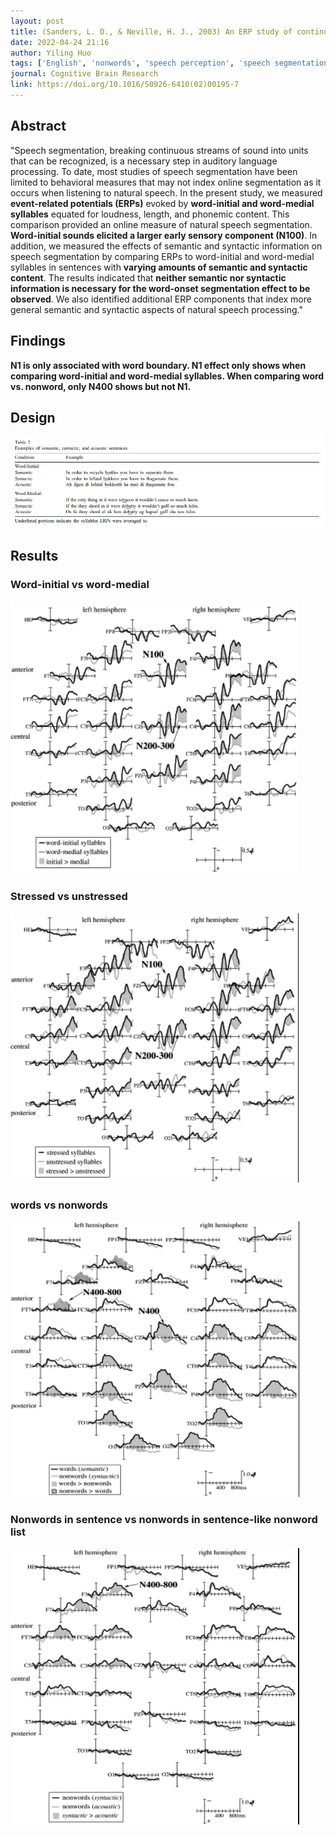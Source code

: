 ```yaml
---
layout: post
title: (Sanders, L. D., & Neville, H. J., 2003) An ERP study of continuous speech processing - I. Segmentation, semantics, and syntax in native speakers
date: 2022-04-24 21:16
author: Yiling Huo
tags: ['English', 'nonwords', 'speech perception', 'speech segmentation', 'temporal parsing', 'EEG', 'ERP', 'N1']
journal: Cognitive Brain Research
link: https://doi.org/10.1016/S0926-6410(02)00195-7
---
```


## Abstract

"Speech segmentation, breaking continuous streams of sound into units that can be recognized, is a necessary step in auditory language processing. To date, most studies of speech segmentation have been limited to behavioral measures that may not index online segmentation as it occurs when listening to natural speech. In the present study, we measured **event-related potentials (ERPs)** evoked by **word-initial and word-medial syllables** equated for loudness, length, and phonemic content. This comparison provided an online measure of natural speech segmentation. **Word-initial sounds elicited a larger early sensory component (N100)**. In addition, we measured the effects of semantic and syntactic information on speech segmentation by comparing ERPs to word-initial and word-medial syllables in sentences with **varying amounts of semantic and syntactic content**. The results indicated that **neither semantic nor syntactic information is necessary for the word-onset segmentation effect to be observed**. We also identified additional ERP components that index more general semantic and syntactic aspects of natural speech processing."

## Findings

**N1 is only associated with word boundary. N1 effect only shows when comparing word-initial and word-medial syllables. When comparing word vs. nonword, only N400 shows but not N1.**

## Design

![design](/img/articles-phd/sanders-2003-1.png)

## Results

### Word-initial vs word-medial

![results1](/img/articles-phd/sanders-2003-2.png)

### Stressed vs unstressed

![results2](/img/articles-phd/sanders-2003-3.png)

### words vs nonwords

![results3](/img/articles-phd/sanders-2003-4.png)

### Nonwords in sentence vs nonwords in sentence-like nonword list

![results4](/img/articles-phd/sanders-2003-5.png)
